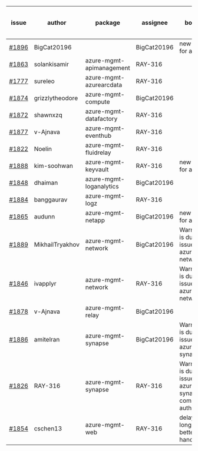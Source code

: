 | issue | author | package | assignee | bot advice | created date of issue | delay from created date |
| ------ | ------ | ------ | ------ | ------ | ------ | :-----: |
| [#1896](https://github.com/Azure/sdk-release-request/issues/1896) | BigCat20196 |   | BigCat20196 | new comment for author. | 2021-08-30 | 0 |
| [#1863](https://github.com/Azure/sdk-release-request/issues/1863) | solankisamir | azure-mgmt-apimanagement | RAY-316 |   | 2021-08-19 | 11 |
| [#1777](https://github.com/Azure/sdk-release-request/issues/1777) | sureleo | azure-mgmt-azurearcdata | RAY-316 |   | 2021-07-15 | 45 |
| [#1874](https://github.com/Azure/sdk-release-request/issues/1874) | grizzlytheodore | azure-mgmt-compute | BigCat20196 |   | 2021-08-20 | 9 |
| [#1872](https://github.com/Azure/sdk-release-request/issues/1872) | shawnxzq | azure-mgmt-datafactory | RAY-316 |   | 2021-08-20 | 9 |
| [#1877](https://github.com/Azure/sdk-release-request/issues/1877) | v-Ajnava | azure-mgmt-eventhub | RAY-316 |   | 2021-08-20 | 9 |
| [#1822](https://github.com/Azure/sdk-release-request/issues/1822) | Noelin | azure-mgmt-fluidrelay | RAY-316 |   | 2021-07-29 | 32 |
| [#1888](https://github.com/Azure/sdk-release-request/issues/1888) | kim-soohwan | azure-mgmt-keyvault | RAY-316 | new comment for author. | 2021-08-26 | 4 |
| [#1848](https://github.com/Azure/sdk-release-request/issues/1848) | dhaiman | azure-mgmt-loganalytics | BigCat20196 |   | 2021-08-11 | 18 |
| [#1884](https://github.com/Azure/sdk-release-request/issues/1884) | banggaurav | azure-mgmt-logz | RAY-316 |   | 2021-08-24 | 5 |
| [#1865](https://github.com/Azure/sdk-release-request/issues/1865) | audunn | azure-mgmt-netapp | BigCat20196 | new comment for author. | 2021-08-19 | 10 |
| [#1889](https://github.com/Azure/sdk-release-request/issues/1889) | MikhailTryakhov | azure-mgmt-network | BigCat20196 | Warning:There is duplicated issue for azure-mgmt-network.   | 2021-08-26 | 3 |
| [#1846](https://github.com/Azure/sdk-release-request/issues/1846) | ivapplyr | azure-mgmt-network | RAY-316 | Warning:There is duplicated issue for azure-mgmt-network.   | 2021-08-10 | 19 |
| [#1878](https://github.com/Azure/sdk-release-request/issues/1878) | v-Ajnava | azure-mgmt-relay | BigCat20196 |   | 2021-08-20 | 9 |
| [#1886](https://github.com/Azure/sdk-release-request/issues/1886) | amitelran | azure-mgmt-synapse | BigCat20196 | Warning:There is duplicated issue for azure-mgmt-synapse.   | 2021-08-25 | 4 |
| [#1826](https://github.com/Azure/sdk-release-request/issues/1826) | RAY-316 | azure-mgmt-synapse | RAY-316 | Warning:There is duplicated issue for azure-mgmt-synapse. new comment for author. | 2021-08-03 | 27 |
| [#1854](https://github.com/Azure/sdk-release-request/issues/1854) | cschen13 | azure-mgmt-web | RAY-316 | delay for a long time and better to handle now. | 2021-08-12 | 17 |
